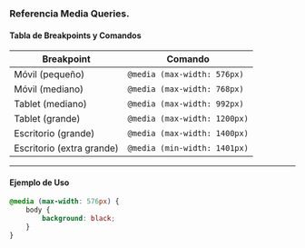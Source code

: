 ### Referencia Media Queries.

#### Tabla de Breakpoints y Comandos

| **Breakpoint**       | **Comando**                    |
|----------------------|--------------------------------|
| Móvil (pequeño)      | `@media (max-width: 576px)`    |
| Móvil (mediano)      | `@media (max-width: 768px)`    |
| Tablet (mediano)     | `@media (max-width: 992px)`    |
| Tablet (grande)      | `@media (max-width: 1200px)`   |
| Escritorio (grande) | `@media (max-width: 1400px)`   |
| Escritorio (extra grande)  | `@media (min-width: 1401px)`   |

---

#### Ejemplo de Uso

```css
@media (max-width: 576px) {
    body {
        background: black;
    }
}
```
